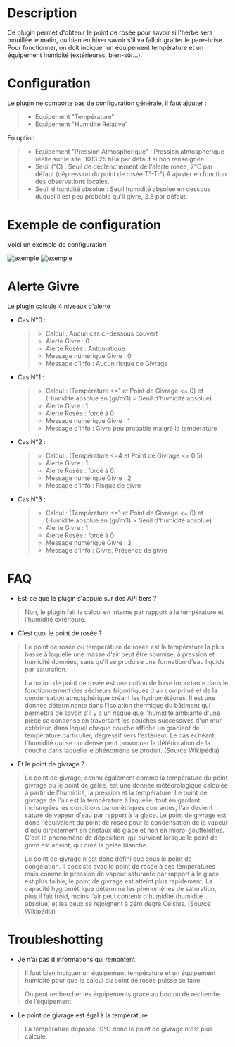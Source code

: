# Description

Ce plugin permet d'obtenir le point de rosée pour savoir si l'herbe sera mouillée le matin, ou bien en hiver savoir s'il va falloir gratter le pare-brise.
Pour fonctionner, on doit indiquer un équipement température et un équipement humidité (extérieures, bien-sûr…).

# Configuration

Le plugin ne comporte pas de configuration générale, il faut ajouter :

> - Equipement "Température"
> - Equipement "Humidité Relative"

En option
> - Equipement "Pression Atmosphérique" : Pression atmosphérique réelle sur le site. 1013.25 hPa par défaut si non renseignée.
> - Seuil (°C) : Seuil de déclenchement de l'alerte rosée, 2°C par défaut (dépression du point de rosée T°-Tr°) A ajuster en fonction des observations locales.
> - Seuil d'hunidité absolue : Seuil humidité absolue en dessous duquel il est peu probable qu'il givre, 2.8 par défaut.

# Exemple de configuration

Voici un exemple de configuration

![exemple](../{{site.img}}/equipement.png)
![exemple](../{{site.img}}/commandes.png)

# Alerte Givre
Le plugin calcule 4 niveaux d'alerte
- Cas N°0 :
    >- Calcul : Aucun cas ci-dessous couvert
    >- Alerte Givre : 0
    >- Alerte Rosée : Automatique
    >- Message numérique Givre : 0
    >- Message d'info : Aucun risque de Givrage
- Cas N°1 :
    >- Calcul : (Température <=1 et Point de Givrage <= 0) et (Humidité absolue en (gr/m3) < Seuil d'humidité absolue)
    >- Alerte Givre : 1
    >- Alerte Rosée : forcé à 0
    >- Message numérique Givre : 1
    >- Message d'info : Givre peu probable malgré la température
- Cas N°2 :
    >- Calcul : (Température <=4 et Point de Givrage <= 0.5)
    >- Alerte Givre : 1
    >- Alerte Rosée : forcé à 0
    >- Message numérique Givre : 2
    >- Message d'info : Risque de givre
- Cas N°3 :
    >- Calcul : (Température <=1 et Point de Givrage <= 0) et (Humidité absolue en (gr/m3) > Seuil d'humidité absolue)
    >- Alerte Givre : 1
    >- Alerte Rosée : forcé à 0
    >- Message numérique Givre : 3
    >- Message d'info : Givre, Présence de givre

# FAQ

-   Est-ce que le plugin s'appuie sur des API tiers ?

>Non, le plugin fait le calcul en interne par rapport à la température et l’humidité extérieure.

-   C’est quoi le point de rosée ?

>Le point de rosée ou température de rosée est la température la plus basse à laquelle une masse d'air peut être soumise, à pression et humidité données, sans qu'il se produise une formation d'eau liquide par saturation.
>
>La notion de point de rosée est une notion de base importante dans le fonctionnement des sécheurs frigorifiques d'air comprimé et de la condensation atmosphérique créant les hydrométéores. Il est une donnée déterminante dans l'isolation thermique du bâtiment qui permettra de savoir s'il y a un risque que l'humidité ambiante d'une pièce se condense en traversant les couches successives d'un mur extérieur, dans lequel chaque couche affiche un gradient de température particulier, dégressif vers l'extérieur. Le cas échéant, l'humidité qui se condense peut provoquer la détérioration de la couche dans laquelle le phénomène se produit.
(Source Wikipédia)

-   Et le point de givrage ?

>Le point de givrage, connu également comme la température du point givrage ou le point de gelée, est une donnée météorologique calculée à partir de l'humidité, la pression et la température. Le point de givrage de l'air est la température à laquelle, tout en gardant inchangées les conditions barométriques courantes, l'air devient saturé de vapeur d'eau par rapport à la glace. Le point de givrage est donc l'équivalent du point de rosée pour la condensation de la vapeur d'eau directement en cristaux de glace et non en micro-gouttelettes. C'est le phénomène de déposition, qui survient lorsque le point de givre est atteint, qui créé la gelée blanche.
>
>Le point de givrage n'est donc défini que sous le point de congélation. Il coexiste avec le point de rosée à ces températures mais comme la pression de vapeur saturante par rapport à la glace est plus faible, le point de givrage est atteint plus rapidement. La capacité hygrométrique détermine les phénomènes de saturation, plus il fait froid, moins l'air peut contenir d'humidité (humidité absolue) et les deux se rejoignent à zéro degré Celsius.
(Source Wikipédia)

# Troubleshotting

- Je n'ai pas d'informations qui remontent

>Il faut bien indiquer un équipement température et un équipement humidité pour que le calcul du point de rosée puisse se faire.
>
>On peut rechercher les équipements grace au bouton de recherche de l’équipement.

- Le point de givrage est égal à la température

>La température dépasse 10°C donc le point de givrage n'est plus calculé.
>